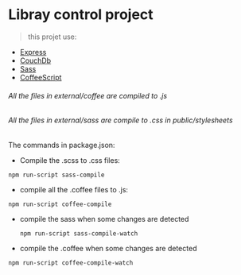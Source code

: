 # Libray control project
  > this projet use:

  - [Express](expressjs.com)
  - [CouchDb](couchdb.apache.org)
  - [Sass](sass-lang.com)
  - [CoffeeScript](coffeescript.org)

  ###### All the files in external/coffee are compiled to .js

  ###### All the files in external/sass are compile to .css in public/stylesheets

  The commands in package.json:

  - Compile the .scss to .css files:
  ```
  npm run-script sass-compile
  ```

  - compile all the .coffee files to .js:
  ```
  npm run-script coffee-compile
  ```

  - compile the sass when some changes are detected
    ```
    npm run-script sass-compile-watch
    ```

  - compile the .coffee when some changes are detected
  ```
  npm run-script coffee-compile-watch
  ```
